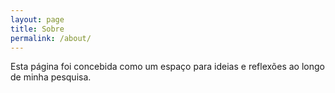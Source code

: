 ```yaml
---
layout: page
title: Sobre
permalink: /about/
---
```


Esta página foi concebida como um espaço para ideias e reflexões ao longo de minha pesquisa.
